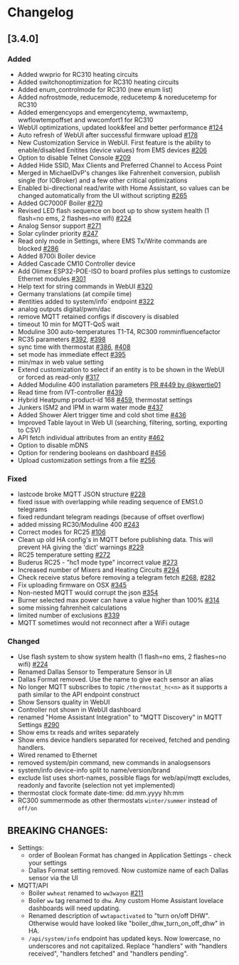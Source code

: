 # Changelog

## [3.4.0]

### Added

- Added wwprio for RC310 heating circuits
- Added switchonoptimization for RC310 heating circuits
- Added enum_controlmode for RC310 (new enum list) 
- Added nofrostmode, reducemode, reducetemp & noreducetemp for RC310 
- Added emergencyops and emergencytemp, wwmaxtemp, wwflowtempoffset and wwcomfort1 for RC310
- WebUI optimizations, updated look&feel and better performance [#124](https://github.com/emsesp/EMS-ESP32/issues/124)
- Auto refresh of WebUI after successful firmware upload [#178](https://github.com/emsesp/EMS-ESP32/issues/178)
- New Customization Service in WebUI. First feature is the ability to enable/disabled Enitites (device values) from EMS devices [#206](https://github.com/emsesp/EMS-ESP32/issues/206)
- Option to disable Telnet Console [#209](https://github.com/emsesp/EMS-ESP32/issues/209)
- Added Hide SSID, Max Clients and Preferred Channel to Access Point
- Merged in MichaelDvP's changes like Fahrenheit conversion, publish single (for IOBroker) and a few other critical optimizations
- Enabled bi-directional read/write with Home Assistant, so values can be changed automatically from the UI without scripting [#265](https://github.com/emsesp/EMS-ESP32/issues/265)
- Added GC7000F Boiler [#270](https://github.com/emsesp/EMS-ESP32/issues/270)
- Revised LED flash sequence on boot up to show system health (1 flash=no ems, 2 flashes=no wifi) [#224](https://github.com/emsesp/EMS-ESP32/issues/224)
- Analog Sensor support [#271](https://github.com/emsesp/EMS-ESP32/issues/271)
- Solar cylinder priority [#247](https://github.com/emsesp/EMS-ESP32/issues/247)
- Read only mode in Settings, where EMS Tx/Write commands are blocked [#286](https://github.com/emsesp/EMS-ESP32/issues/286)
- Added 8700i Boiler device
- Added Cascade CM10 Controller device
- Add Olimex ESP32-POE-ISO to board profiles plus settings to customize Ethernet modules [#301](https://github.com/emsesp/EMS-ESP32/issues/301)
- Help text for string commands in WebUI [#320](https://github.com/emsesp/EMS-ESP32/issues/320)
- Germany translations (at compile time)
- #entities added to system/info` endpoint [#322](https://github.com/emsesp/EMS-ESP32/issues/322)
- analog outputs digital/pwm/dac
- remove MQTT retained configs if discovery is disabled
- timeout 10 min for MQTT-QoS wait
- Moduline 300 auto-temperatures T1-T4, RC300 romminfluencefactor
- RC35 parameters [#392](https://github.com/emsesp/EMS-ESP32/issues/392), [#398](https://github.com/emsesp/EMS-ESP32/issues/398)
- sync time with thermostat [#386](https://github.com/emsesp/EMS-ESP32/issues/386), [#408](https://github.com/emsesp/EMS-ESP32/issues/408)
- set mode has immediate effect [#395](https://github.com/emsesp/EMS-ESP32/issues/395)
- min/max in web value setting
- Extend customization to select if an entity is to be shown in the WebUI or forced as read-only [#317](https://github.com/emsesp/EMS-ESP32/issues/317)
- Added Moduline 400 installation parameters [PR #449 by @kwertie01](https://github.com/emsesp/EMS-ESP32/pull/449)
- Read time from IVT-controller [#439](https://github.com/emsesp/EMS-ESP32/issues/439)
- Hybrid Heatpump product-id 168 [#459](https://github.com/emsesp/EMS-ESP32/issues/459), thermostat settings
- Junkers ISM2 and IPM in warm water mode [#437](https://github.com/emsesp/EMS-ESP32/issues/437)
- Added Shower Alert trigger time and cold shot time [#436](https://github.com/emsesp/EMS-ESP32/issues/436)
- Improved Table layout in Web UI (searching, filtering, sorting, exporting to CSV)
- API fetch individual attributes from an entity [#462](https://github.com/emsesp/EMS-ESP32/issues/462)
- Option to disable mDNS
- Option for rendering booleans on dashboard [#456](https://github.com/emsesp/EMS-ESP32/issues/456)
- Upload customization settings from a file [#256](https://github.com/emsesp/EMS-ESP32/issues/256)

### Fixed

- lastcode broke MQTT JSON structure [#228](https://github.com/emsesp/EMS-ESP32/issues/228)
- fixed issue with overlapping while reading sequence of EMS1.0 telegrams
- fixed redundant telegram readings (because of offset overflow)
- added missing RC30/Moduline 400 [#243](https://github.com/emsesp/EMS-ESP32/issues/243)
- Correct modes for RC25 [#106](https://github.com/emsesp/EMS-ESP32/issues/106)
- Clean up old HA config's in MQTT before publishing data. This will prevent HA giving the 'dict' warnings [#229](https://github.com/emsesp/EMS-ESP32/issues/229)
- RC25 temperature setting [#272](https://github.com/emsesp/EMS-ESP32/issues/272)
- Buderus RC25 - "hc1 mode type" incorrect value [#273](https://github.com/emsesp/EMS-ESP32/issues/273)
- Increased number of Mixers and Heating Circuits [#294](https://github.com/emsesp/EMS-ESP32/issues/294)
- Check receive status before removing a telegram fetch [#268](https://github.com/emsesp/EMS-ESP32/issues/268), [#282](https://github.com/emsesp/EMS-ESP32/issues/282)
- Fix uploading firmware on OSX [#345](https://github.com/emsesp/EMS-ESP32/issues/345)
- Non-nested MQTT would corrupt the json [#354](https://github.com/emsesp/EMS-ESP32/issues/354)
- Burner selected max power can have a value higher than 100% [#314](https://github.com/emsesp/EMS-ESP32/issues/314)
- some missing fahrenheit calculations
- limited number of exclusions [#339](https://github.com/emsesp/EMS-ESP32/issues/339)
- MQTT sometimes would not reconnect after a WiFi outage

### Changed

- Use flash system to show system health (1 flash=no ems, 2 flashes=no wifi) [#224](https://github.com/emsesp/EMS-ESP32/issues/224)
- Renamed Dallas Sensor to Temperature Sensor in UI
- Dallas Format removed. Use the name to give each sensor an alias
- No longer MQTT subscribes to topic `/thermostat_hc<n>` as it supports a path similar to the API endpoint construct
- Show Sensors quality in WebUI
- Controller not shown in WebUI dashboard
- renamed "Home Assistant Integration" to "MQTT Discovery" in MQTT Settings [#290](https://github.com/emsesp/EMS-ESP32/issues/290)
- Show ems tx reads and writes separately
- Show ems device handlers separated for received, fetched and pending handlers.
- Wired renamed to Ethernet
- removed system/pin command, new commands in analogsensors
- system/info device-info split to name/version/brand
- exclude list uses short-names, possible flags for web/api/mqtt excludes, readonly and favorite (selection not yet implemented)
- thermostat clock formate date-time: dd.mm.yyyy hh:mm
- RC300 summermode as other thermostats `winter/summer` instead of `off/on`

## **BREAKING CHANGES:**

- Settings:
  - order of Boolean Format has changed in Application Settings - check your settings
  - Dallas Format setting removed. Now customize name of each Dallas sensor via the UI
- MQTT/API
  - Boiler `wwheat` renamed to `ww3wayon` [#211](https://github.com/emsesp/EMS-ESP32/issues/211)
  - Boiler `ww` tag renamed to `dhw`. Any custom Home Assistant lovelace dashboards will need updating.
  - Renamed description of `wwtapactivated` to "turn on/off DHW". Otherwise would have looked like "boiler_dhw_turn_on_off_dhw" in HA.
  - `/api/system/info` endpoint has updated keys. Now lowercase, no underscores and not capitalized. Replace "handlers" with "handlers received", "handlers fetched" and "handlers pending".
